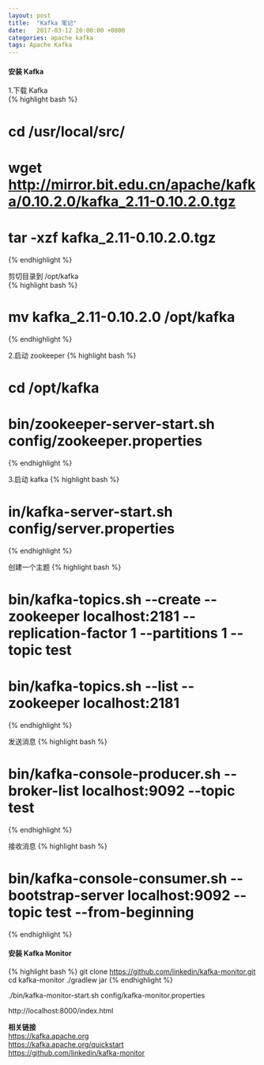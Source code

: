 ```yaml
---
layout: post
title:  "Kafka 笔记"
date:   2017-03-12 20:00:00 +0800
categories: apache kafka
tags: Apache Kafka
---
```


#### 安装 Kafka #### 

1.下载 Kafka  
{% highlight bash %}
# cd /usr/local/src/
# wget http://mirror.bit.edu.cn/apache/kafka/0.10.2.0/kafka_2.11-0.10.2.0.tgz  
# tar -xzf kafka_2.11-0.10.2.0.tgz
{% endhighlight %}

剪切目录到 /opt/kafka  
{% highlight bash %}
# mv kafka_2.11-0.10.2.0 /opt/kafka
{% endhighlight %}


2.启动 zookeeper
{% highlight bash %}
# cd /opt/kafka
# bin/zookeeper-server-start.sh config/zookeeper.properties
{% endhighlight %}

3.启动 kafka
{% highlight bash %}
# in/kafka-server-start.sh config/server.properties
{% endhighlight %}

创建一个主题
{% highlight bash %}
# bin/kafka-topics.sh --create --zookeeper localhost:2181 --replication-factor 1 --partitions 1 --topic test
# bin/kafka-topics.sh --list --zookeeper localhost:2181
{% endhighlight %}

发送消息
{% highlight bash %}
# bin/kafka-console-producer.sh --broker-list localhost:9092 --topic test
{% endhighlight %}

接收消息
{% highlight bash %}
# bin/kafka-console-consumer.sh --bootstrap-server localhost:9092 --topic test --from-beginning
{% endhighlight %}

#### 安装 Kafka Monitor ####
{% highlight bash %}
git clone https://github.com/linkedin/kafka-monitor.git
cd kafka-monitor 
./gradlew jar
{% endhighlight %}

./bin/kafka-monitor-start.sh config/kafka-monitor.properties

http://localhost:8000/index.html 

**相关链接**  
https://kafka.apache.org  
https://kafka.apache.org/quickstart  
https://github.com/linkedin/kafka-monitor